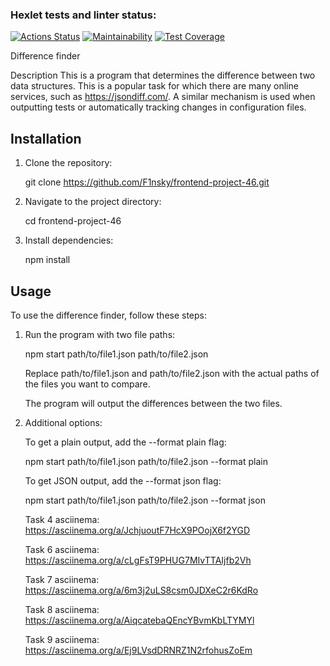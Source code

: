 ### Hexlet tests and linter status:
[![Actions Status](https://github.com/F1nsky/frontend-project-46/workflows/hexlet-check/badge.svg)](https://github.com/F1nsky/frontend-project-46/actions)
[![Maintainability](https://api.codeclimate.com/v1/badges/727434c725ea78375da8/maintainability)](https://codeclimate.com/github/F1nsky/frontend-project-46/maintainability)
[![Test Coverage](https://api.codeclimate.com/v1/badges/727434c725ea78375da8/test_coverage)](https://codeclimate.com/github/F1nsky/frontend-project-46/test_coverage)


Difference finder

Description
This is a program that determines the difference between two data structures. This is a popular task for which there are many online services, such as https://jsondiff.com/. A similar mechanism is used when outputting tests or automatically tracking changes in configuration files.

## Installation

1. Clone the repository:

   git clone https://github.com/F1nsky/frontend-project-46.git

2. Navigate to the project directory:

   cd frontend-project-46

3. Install dependencies:
   
   npm install


## Usage

To use the difference finder, follow these steps:

1. Run the program with two file paths:

   npm start path/to/file1.json path/to/file2.json

   Replace path/to/file1.json and path/to/file2.json with the actual paths of the files you want to compare.
   
   The program will output the differences between the two files.
   
2. Additional options:
   
   To get a plain output, add the --format plain flag:
   
   npm start path/to/file1.json path/to/file2.json --format plain
   
   To get JSON output, add the --format json flag:
   
   npm start path/to/file1.json path/to/file2.json --format json


   Task 4 asciinema: https://asciinema.org/a/JchjuoutF7HcX9POojX6f2YGD

   Task 6 asciinema: https://asciinema.org/a/cLgFsT9PHUG7MIvTTAIjfb2Vh

   Task 7 asciinema: https://asciinema.org/a/6m3j2uLS8csm0JDXeC2r6KdRo

   Task 8 asciinema: https://asciinema.org/a/AiqcatebaQEncYBvmKbLTYMYl

   Task 9 asciinema: https://asciinema.org/a/Ej9LVsdDRNRZ1N2rfohusZoEm
